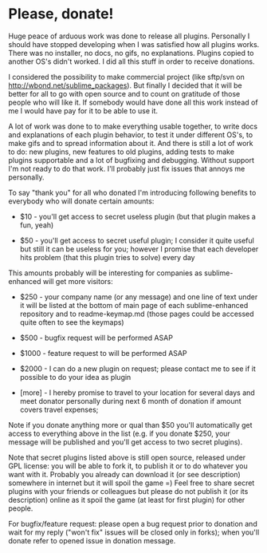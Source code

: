 # Please, donate!

Huge peace of arduous work was done to release all plugins. Personally I should
have stopped developing when I was satisfied how all plugins works. There was no
installer, no docs, no gifs, no explanations. Plugins copied to another OS's
didn't worked. I did all this stuff in order to receive donations.

I considered the possibility to make commercial project (like sftp/svn on
http://wbond.net/sublime_packages). But finally I decided that it will be better
for all to go with open source and to count on gratitude of those people who
will like it. If somebody would have done all this work instead of me I would
have pay for it to be able to use it.

A lot of work was done to to make everything usable together, to write
docs and explanations of each plugin behavior, to test it under different OS's,
to make gifs and to spread information about it. And there is still a lot of
work to do: new plugins, new features to old plugins, adding tests to make
plugins supportable and a lot of bugfixing and debugging. Without support I'm
not ready to do that work. I'll probably just fix issues that annoys me
personally.

To say "thank you" for all who donated I'm introducing following benefits to
everybody who will donate certain amounts:

- $10 - you'll get access to secret useless plugin (but that plugin makes a fun,
  yeah)

- $50 - you'll get access to secret useful plugin; I consider it quite useful
  but still it can be useless for you; however I promise that each developer
  hits problem (that this plugin tries to solve) every day

This amounts probably will be interesting for companies as sublime-enhanced will
get more visitors:

- $250 - your company name (or any message) and one line of text under it will
  be listed at the bottom of main page of each sublime-enhanced repository and
  to readme-keymap.md (those pages could be accessed quite often to see the
  keymaps)

- $500 - bugfix request will be performed ASAP

- $1000 - feature request to will be performed ASAP

- $2000 - I can do a new plugin on request; please contact me to see if it
  possible to do your idea as plugin

- [more] - I hereby promise to travel to your location for several days and meet
  donator personally during next 6 month of donation if amount covers travel
  expenses;


Note if you donate anything more or qual than $50 you'll automatically get
access to everything above in the list (e.g. if you donate $250, your message
will be published and you'll get access to two secret plugins).

Note that secret plugins listed above is still open source, released under GPL
license: you will be able to fork it, to publish it or to do whatever you want
with it. Probably you already can download it (or see description) somewhere in
internet but it will spoil the game =) Feel free to share secret plugins with
your friends or colleagues but please do not publish it (or its description)
online as it spoil the game (at least for first plugin) for other people.

For bugfix/feature request: please open a bug request prior to donation and
wait for my reply ("won't fix" issues will be closed only in forks); when
you'll donate refer to opened issue in donation message.